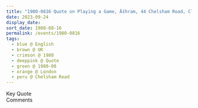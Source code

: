 ```yaml
---
title: "1980-0816 Quote on Playing a Game, Āśhram, 44 Chelsham Road, Clapham, London, UK (date not sure)"
date: 2023-09-24
display_date: 
sort_date: 1980-08-16
permalink: /events/1980-0816
tags:
  - blue @ English
  - brown @ UK
  - crimson @ 1980
  - deeppink @ Quote
  - green @ 1980-08
  - orange @ London
  - peru @ Chelsham Road
---
```


<wave-list>
  <list-title color="green" width="75">Key Quote</list-title>
  <list-item color="BlanchedAlmond"  width="200"></list-item>
  <list-item color="Lavender"></list-item>
  <list-item color="BlanchedAlmond"></list-item>
</wave-list>

<br>

<wave-list>
  <list-title color="green" width="75">Comments</list-title>
  <list-item color="BlanchedAlmond"  width="200"></list-item>
  <list-item color="Lavender"></list-item>
  <list-item color="BlanchedAlmond"></list-item>
</wave-list>